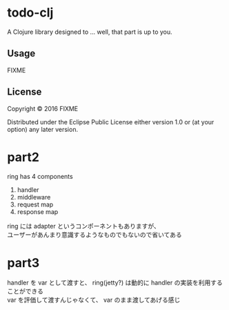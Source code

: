# todo-clj

A Clojure library designed to ... well, that part is up to you.

## Usage

FIXME

## License

Copyright © 2016 FIXME

Distributed under the Eclipse Public License either version 1.0 or (at
your option) any later version.

# part2 
ring has 4 components
1. handler  
1. middleware  
1. request map  
1. response map  

ring には adapter というコンポーネントもありますが、  
ユーザーがあんまり意識するようなものでもないので省いてある


# part3
handler を var として渡すと、 ring(jetty?) は動的に handler の実装を利用することができる  
var を評価して渡すんじゃなくて、 var のまま渡してあげる感じ